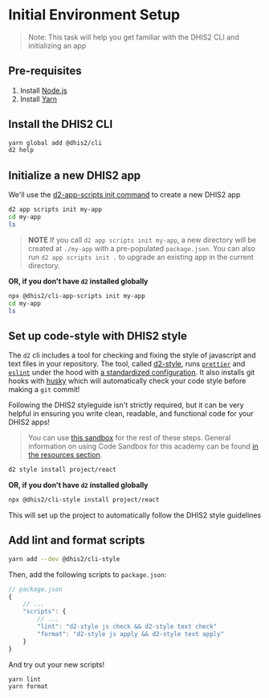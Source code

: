# Initial Environment Setup

> Note: This task will help you get familiar with the DHIS2 CLI and initializing an app 

## Pre-requisites

1. Install [Node.js](https://nodejs.org/en/download/)
2. Install [Yarn](https://yarnpkg.com/getting-started/install)

## Install the DHIS2 CLI

```sh
yarn global add @dhis2/cli
d2 help
```

## Initialize a new DHIS2 app

We'll use the [d2-app-scripts init command](https://platform.dhis2.nu/#/scripts/init) to create a new DHIS2 app

```sh
d2 app scripts init my-app
cd my-app
ls
```

> **NOTE** If you call `d2 app scripts init my-app`, a new directory will be created at `./my-app` with a pre-populated `package.json`.  You can also run `d2 app scripts init .` to upgrade an existing app in the current directory.

**OR, if you don't have `d2` installed globally**

```sh
npx @dhis2/cli-app-scripts init my-app
cd my-app
ls
```

## Set up code-style with DHIS2 style

The `d2` cli includes a tool for checking and fixing the style of javascript and text files in your repository.  The tool, called [d2-style](https://cli-style.dhis2.nu/), runs [`prettier`](https://prettier.io/) and [`eslint`](https://eslint.org) under the hood with [a standardized configuration](https://github.com/dhis2/cli-style/tree/master/config/js).  It also installs git hooks with [husky](https://github.com/typicode/husky) which will automatically check your code style before making a `git` commit!

Following the DHIS2 styleguide isn't strictly required, but it can be very helpful in ensuring you write clean, readable, and functional code for your DHIS2 apps!

> You can use [this sandbox](https://codesandbox.io/s/github/dhis2/academy-web-app-dev-2020/tree/master/workshop-1/01-environment-setup/my-app) for the rest of these steps. General information on using Code Sandbox for this academy can be found [in the resources section](../../resources/CODE_SANDBOX.md).

```sh
d2 style install project/react
```

**OR, if you don't have `d2` installed globally**

```sh
npx @dhis2/cli-style install project/react
```

This will set up the project to automatically follow the DHIS2 style guidelines

## Add lint and format scripts

```sh
yarn add --dev @dhis2/cli-style
```

Then, add the following scripts to `package.json`:

```js
// package.json
{
    // ...
    "scripts": {
        // ...
        "lint": "d2-style js check && d2-style text check"
        "format": "d2-style js apply && d2-style text apply"
    }
}
```

And try out your new scripts!

```sh
yarn lint
yarn format
```
